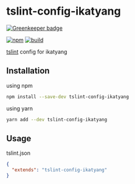 # tslint-config-ikatyang

[![Greenkeeper badge](https://badges.greenkeeper.io/ikatyang/tslint-config-ikatyang.svg)](https://greenkeeper.io/)

[![npm](https://img.shields.io/npm/v/tslint-config-ikatyang.svg)](https://www.npmjs.com/package/tslint-config-ikatyang)
[![build](https://img.shields.io/travis/ikatyang/tslint-config-ikatyang/master.svg)](https://travis-ci.org/ikatyang/tslint-config-ikatyang/builds)

[tslint](https://palantir.github.io/tslint/) config for ikatyang

## Installation

using npm

```sh
npm install --save-dev tslint-config-ikatyang
```

using yarn

```sh
yarn add --dev tslint-config-ikatyang
```

## Usage

tslint.json

```json
{
  "extends": "tslint-config-ikatyang"
}
```
